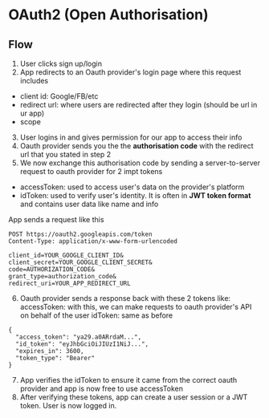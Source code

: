 # OAuth2 (Open Authorisation)

## Flow
1) User clicks sign up/login
2) App redirects to an Oauth provider's login page where this request includes
- client id: Google/FB/etc
- redirect url: where users are redirected after they login (should be url in ur app)
- scope
3) User logins in and gives permission for our app to access their info
4) Oauth provider sends you the the **authorisation code** with the redirect url that you stated in step 2
5) We now exchange this authorisation code by sending a server-to-server request to oauth provider for 2 impt tokens
- accessToken: used to access user's data on the provider's platform
- idToken: used to verify user's identity. It is often in **JWT token format** and contains user data like name and info

App sends a request like this
```
POST https://oauth2.googleapis.com/token
Content-Type: application/x-www-form-urlencoded

client_id=YOUR_GOOGLE_CLIENT_ID&
client_secret=YOUR_GOOGLE_CLIENT_SECRET&
code=AUTHORIZATION_CODE&
grant_type=authorization_code&
redirect_uri=YOUR_APP_REDIRECT_URL
```

6) Oauth provider sends a response back with these 2 tokens like:
accessToken: with this, we can make requests to oauth provider's API on behalf of the user
idToken: same as before
```
{
  "access_token": "ya29.a0ARrdaM...",
  "id_token": "eyJhbGciOiJIUzI1NiJ...",
  "expires_in": 3600,
  "token_type": "Bearer"
}

```

7) App verifies the idToken to ensure it came from the correct oauth provider and app is now free to use accessToken
8) After verifying these tokens, app can create a user session or a JWT token. User is now logged in.

   

